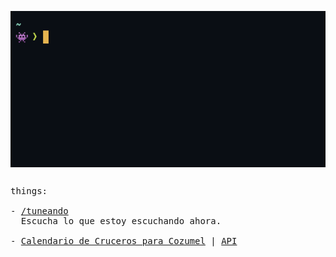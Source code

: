 <p align="center">
<img align="center" src="https://github.com/tun/tun/raw/master/screenshot.png" />
</p>

<pre>

things:

- <a href="https://tune.tunelabs.mx/tuneando">/tuneando</a>
  Escucha lo que estoy escuchando ahora.

- <a href="https://cruceros.cozumel.cloud/">Calendario de Cruceros para Cozumel</a> | <a href="https://cruceros.cozumel.cloud/api/v1">API</a>
<!-- 
- <a href="#">Project name</a>
-->
</pre>
